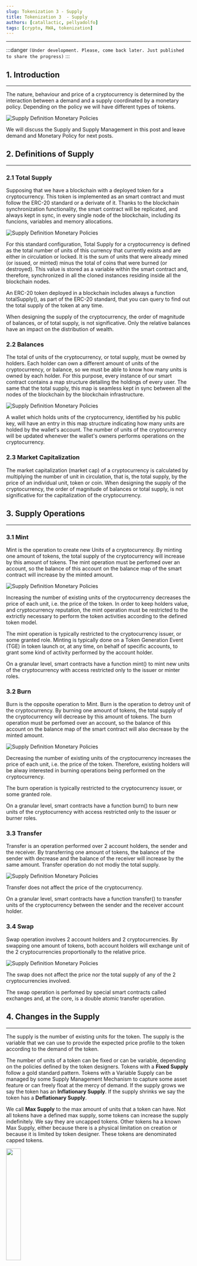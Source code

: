 ```yaml
---
slug: Tokenization 3 - Supply
title: Tokenization 3  - Supply
authors: [catallactic, pellyadolfo]
tags: [crypto, RWA, tokenization]
---
```

---

:::danger
`(Under development. Please, come back later. Just published to share the progress)`
:::

## 1. Introduction
---

The nature, behaviour and price of a cryptocurrency is determined by the interaction between a demand and a supply coordinated by a monetary policy. Depending on the policy we will have different types of tokens.

![Supply Definition Monetary Policies](./tokenization_supply.svg)

We will discuss the Supply and Supply Management in this post and leave demand and Monetary Policy for next posts.

<!-- truncate -->

## 2. Definitions of Supply
---

### 2.1 Total Supply

Supposing that we have a blockchain with a deployed token for a cryptocurrency. This token is implemented as an smart contract and must follow the ERC-20 standard or a derivate of it. Thanks to the blockchain synchronization functionality, the smart contract will be replicated, and always kept in sync, in every single node of the blockchain, including its funcions, variables and memory allocations.

![Supply Definition Monetary Policies](./ops_supply.svg)

For this standard configuration, Total Supply for a cryptocurrency is defined as the total number of units of this currency that currently exists and are either in circulation or locked. It is the sum of units that were already mined (or issued, or minted) minus the total of coins that were burned (or destroyed). This value is stored as a variable within the smart contract and, therefore, synchronized in all the cloned instances residing inside all the blockchain nodes.

An ERC-20 token deployed in a blockchain includes always a function totalSupply(), as part of the ERC-20 standard, that you can query to find out the total supply of the token at any time.

When designing the supply of the cryptocurrency, the order of magnitude of balances, or of total supply, is not significative. Only the relative balances have an impact on the distribution of wealth.

### 2.2 Balances

The total of units of the cryptocurrency, or total supply, must be owned by holders. Each holder can own a different amount of units of the cryptocurrency, or balance, so we must be able to know how many units is owned by each holder. For this purpose, every instance of our smart contract contains a map structure detailing the holdings of every user. The same that the total supply, this map is seamless kept in sync between all the nodes of the blockchain by the blockchain infrastructure.

![Supply Definition Monetary Policies](./ops_balances.svg)

A wallet which holds units of the cryptocurrency, identified by his public key, will have an entry in this map structure indicating how many units are holded by the wallet's account. The number of units of the cryptocurrency will be updated whenever the wallet's owners performs operations on the cryptocurrency.

### 2.3 Market Capitalization

The market capitalization (market cap) of a cryptocurrency is calculated by multiplying the number of unit in circulation, that is, the total supply, by the price of an individual unit, token or coin. When designing the supply of the cryptocurrency, the order of magnitude of balances or total supply, is not significative for the capitalization of the cryptocurrency.



## 3. Supply Operations
---

### 3.1 Mint

Mint is the operation to create new Units of a cryptocurrency. By minting one amount of tokens, the total supply of the cryptocurrency will increase by this amount of tokens. The mint operation must be perfomed over an account, so the balance of this account on the balance map of the smart contract will increase by the minted amount.

![Supply Definition Monetary Policies](./ops_mint.svg)

Increasing the number of existing units of the cryptocurrency decreases the price of each unit, i.e. the price of the token. In order to keep holders value, and cryptocurrency reputation, the mint operation must be restricted to the extrictly necessary to perform the token activities according to the defined token model. 

The mint operation is typically restricted to the cryptocurrency issuer, or some granted role. Minting is typically done on a Token Generation Event (TGE) in token launch or, at any time, on behalf of specific accounts, to grant some kind of activity performed by the account holder.

On a granular level, smart contracts have a function mint() to mint new units of the cryptocurrency with access restricted only to the issuer or minter roles.

### 3.2 Burn

Burn is the opposite operation to Mint. Burn is the operation to detroy unit of the cryptocurrency. By burning one amount of tokens, the total supply of the cryptocurrency will decrease by this amount of tokens. The burn operation must be perfomed over an account, so the balance of this account on the balance map of the smart contract will also decrease by the minted amount.

![Supply Definition Monetary Policies](./ops_burn.svg)

Decreasing the number of existing units of the cryptocurrency increases the price of each unit, i.e. the price of the token. Therefore, existing holders will be alway interested in burning operations being performed on the cryptocurrency.

The burn operation is typically restricted to the cryptocurrency issuer, or some granted role.

On a granular level, smart contracts have a function burn() to burn new units of the cryptocurrency with access restricted only to the issuer or burner roles.

### 3.3 Transfer

Transfer is an operation performed over 2 account holders, the sender and the receiver. By transferring one amount of tokens, the balance of the sender with decrease and the balance of the receiver will increase by the same amount. Transfer operation do not modiy the total supply.

![Supply Definition Monetary Policies](./ops_transfer.svg)

Transfer does not affect the price of the cryptocurrency.

On a granular level, smart contracts have a function transfer() to transfer units of the cryptocurrency between the sender and the receiver account holder.

### 3.4 Swap

Swap operation involves 2 account holders and 2 cryptocurrencies. By swapping one amount of tokens, both account holders will exchange unit of the 2 cryptocurrencies proportionally to the relative price.

![Supply Definition Monetary Policies](./ops_swap.svg)

The swap does not affect the price nor the total supply of any of the 2 cryptocurrencies involved.

The swap operation is perfomed by special smart contracts called exchanges and, at the core, is a double atomic transfer operation.


## 4. Changes in the Supply
---

The supply is the number of existing units for the token. The supply is the variable that we can use to provide the expected price profile to the token according to the demand of the token.

The number of units of a token can be fixed or can be variable, depending on the policies defined by the token designers. Tokens with a <b>Fixed Supply</b> follow a gold standard pattern. Tokens with a Variable Supply can be managed by some Supply Management Mechanism to capture some asset feature or can freely float at the mercy of demand. If the supply grows we say the token has an <b>Inflationary Supply</b>. If the supply shrinks we say the token has a <b>Deflationary Supply</b>.

We call <b>Max Supply</b> to the max amount of units that a token can have. Not all tokens have a defined max supply, some tokens can increase the supply indefinitely. We say they are uncapped tokens. Other tokens ha a known Max Supply, either because there is a physical limitation on creation or because it is limited by token designer. These tokens are denominated capped tokens.

<div style={{textAlign: 'center'}}>
	<img src="https://gasclick.co/img/token_supply_components.svg" width="28%"></img>
</div>

The number of unit that a token has in a certain moment is called Total Supply. The unit o the token are typically aigned to dierent account and can have in dierent ituation o liuidity. locked v circulating

th circulating upply can b in holdr account or can b in xchang pair rady to b tradd.

### 4.1. Fixed Supply



### 4.2. Inflationary Supply


### 4.3. Supply Emission Policies


### 4.4. Deflationary Supply




## 5. Supply Distribution
---

### 5.1. Investor Holdings


### 5.2. Velocity of Circulation



### 5.3. Distribution of Wealth

- Gini

- Herfindahl-Hirschman Index (HHI)


### 5.4. Whales



## 6. Supply Components
---

![Supply Components](./token_supply_components.svg)

### 6.1 Total Supply


### 6.2 Max Supply



### 6.3. Locked Supply



### 6.4. Circulating Supply



### 6.5. Tradeable Supply




## 7. Token Initial Allocations
---

### 7.1 Funding Allocation


### 7.2 Trading Allocation


### 7.3 Operations Allocation


### 7.3 Project Allocation





